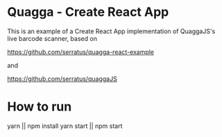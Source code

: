 
# Quagga - Create React App

This is an example of a Create React App implementation of QuaggaJS's live barcode scanner, based on

https://github.com/serratus/quagga-react-example

and

https://github.com/serratus/quaggaJS

# How to run

yarn || npm install
yarn start || npm start
